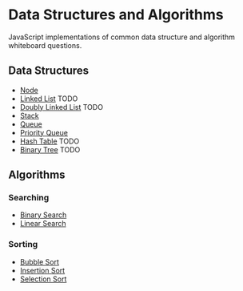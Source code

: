 # Data Structures and Algorithms

JavaScript implementations of common data structure and algorithm whiteboard questions.

## Data Structures

- [Node](src/data-structures/node.js)
- [Linked List](src/data-structures/linked-list.js) TODO
- [Doubly Linked List](src/data-structures/doubly-linked-list.js) TODO
- [Stack](src/data-structures/stack.js)
- [Queue](src/data-structures/queue.js)
- [Priority Queue](src/data-structures/priority-queue.js)
- [Hash Table](src/data-structures/hash-table.js) TODO
- [Binary Tree](src/data-structures/binary-tree.js) TODO

## Algorithms

### Searching

- [Binary Search](src/algorithms/search/binary-search.js)
- [Linear Search](src/algorithms/search/linear-search.js)

### Sorting

- [Bubble Sort](src/algorithms/sort/bubble-sort.js)
- [Insertion Sort](src/algorithms/sort/insertion-sort.js)
- [Selection Sort](src/algorithms/sort/selection-sort.js)
